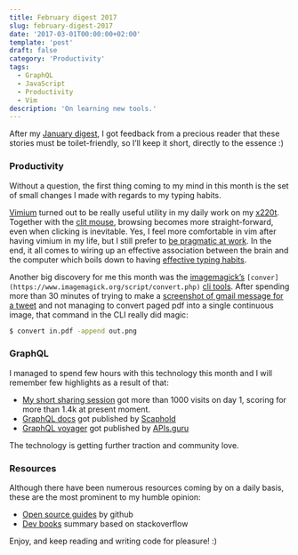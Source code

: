 ```yaml
---
title: February digest 2017
slug: february-digest-2017
date: '2017-03-01T00:00:00+02:00'
template: 'post'
draft: false
category: 'Productivity'
tags:
  - GraphQL
  - JavaScript
  - Productivity
  - Vim
description: 'On learning new tools.'
---
```


After my [January digest](/january-digest-2017), I got feedback from a precious reader that these stories must be toilet-friendly, so I’ll keep it short, directly to the essence :)

### Productivity

Without a question, the first thing coming to my mind in this month is the set of small changes I made with regards to my typing habits.

[Vimium](https://chrome.google.com/webstore/detail/vimium/dbepggeogbaibhgnhhndojpepiihcmeb?hl=en) turned out to be really useful utility in my daily work on my [x220t](http://shop.lenovo.com/us/en/laptops/thinkpad/x-series-tablet/x220tablet/). Together with the [clit mouse](https://en.wikipedia.org/wiki/Pointing_stick), browsing becomes more straight-forward, even when clicking is inevitable. Yes, I feel more comfortable in vim after having vimium in my life, but I still prefer to [be pragmatic at work](https://www.toptal.com/php/how-to-be-efficient-in-phpstorm). In the end, it all comes to wiring up an effective association between the brain and the computer which boils down to having [effective typing habits](http://www.ratatype.com/learn/).

Another big discovery for me this month was the [imagemagick’s](https://www.imagemagick.org/script/convert.php) `[conver](https://www.imagemagick.org/script/convert.php)` [cli tools](https://www.imagemagick.org/script/convert.php). After spending more than 30 minutes of trying to make a [screenshot of gmail message for a tweet](https://twitter.com/kalinchernev/status/835053566632964097) and not managing to convert paged pdf into a single continuous image, that command in the CLI really did magic:

```bash
$ convert in.pdf -append out.png
```

### GraphQL

I managed to spend few hours with this technology this month and I will remember few highlights as a result of that:

- [My short sharing session](https://medium.com/@kalin.chernev/the-guide-to-learn-graphql-i-wish-i-found-few-months-go-97f9d9ca6f12#.7ss1zopsu) got more than 1000 visits on day 1, scoring for more than 1.4k at present moment.
- [GraphQL docs](https://graphql-docs.com/) got published by [Scaphold](https://scaphold.io/)
- [GraphQL voyager](https://github.com/APIs-guru/graphql-voyager) got published by [APIs.guru](https://medium.com/@apis.guru)

The technology is getting further traction and community love.

### Resources

Although there have been numerous resources coming by on a daily basis, these are the most prominent to my humble opinion:

- [Open source guides](https://opensource.guide/) by github
- [Dev books](http://www.dev-books.com/) summary based on stackoverflow

Enjoy, and keep reading and writing code for pleasure! :)
